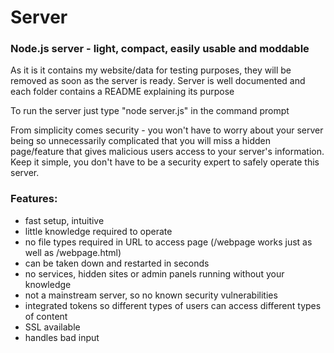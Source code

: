 # Server
### Node.js server - light, compact, easily usable and moddable ###
As it is it contains my website/data for testing purposes, they will be removed as soon as the server is ready.
Server is well documented and each folder contains a README explaining its purpose

To run the server just type "node server.js" in the command prompt

From simplicity comes security - you won't have to worry about your server being so unnecessarily complicated that you will miss a hidden page/feature that gives malicious users access to your server's information. Keep it simple, you don't have to be a security expert to safely operate this server.

### Features:
+ fast setup, intuitive
+ little knowledge required to operate
+ no file types required in URL to access page (/webpage works just as well as /webpage.html)
+ can be taken down and restarted in seconds
+ no services, hidden sites or admin panels running without your knowledge
+ not a mainstream server, so no known security vulnerabilities
+ integrated tokens so different types of users can access different types of content
+ SSL available
+ handles bad input
